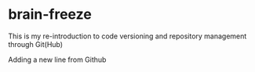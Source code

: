 # brain-freeze
This is my re-introduction to code versioning and repository management through Git(Hub)

Adding a new line from Github
